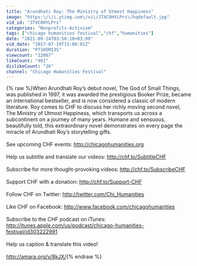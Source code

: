```yaml
---
title: "Arundhati Roy: The Ministry of Utmost Happiness"
image: "https:\/\/i.ytimg.com\/vi\/JTXC0HYLPrs\/hqdefault.jpg"
vid_id: "JTXC0HYLPrs"
categories: "Nonprofits-Activism"
tags: ["chicago humanities festival","chf","humanities"]
date: "2021-09-24T03:50:10+03:00"
vid_date: "2017-07-19T15:00:01Z"
duration: "PT1H5M13S"
viewcount: "22067"
likeCount: "401"
dislikeCount: "26"
channel: "Chicago Humanities Festival"
---
```

{% raw %}When Arundhati Roy’s debut novel, The God of Small Things, was published in 1997, it was awarded the prestigious Booker Prize, became an international bestseller, and is now considered a classic of modern literature. Roy comes to CHF to discuss her richly moving second novel, The Ministry of Utmost Happiness, which transports us across a subcontinent on a journey of many years. Humane and sensuous, beautifully told, this extraordinary novel demonstrates on every page the miracle of Arundhati Roy’s storytelling gifts.<br /><br />See upcoming CHF events: <a rel="nofollow" target="blank" href="http://chicagohumanities.org">http://chicagohumanities.org</a><br /><br />Help us subtitle and translate our videos: <a rel="nofollow" target="blank" href="http://chf.to/SubtitleCHF">http://chf.to/SubtitleCHF</a><br /><br />Subscribe for more thought-provoking videos: <a rel="nofollow" target="blank" href="http://chf.to/SubscribeCHF">http://chf.to/SubscribeCHF</a><br /><br />Support CHF with a donation: <a rel="nofollow" target="blank" href="http://chf.to/Support-CHF">http://chf.to/Support-CHF</a><br /><br />Follow CHF on Twitter: <a rel="nofollow" target="blank" href="http://twitter.com/Chi_Humanities">http://twitter.com/Chi_Humanities</a><br /><br />Like CHF on Facebook: <a rel="nofollow" target="blank" href="http://www.facebook.com/chicagohumanities">http://www.facebook.com/chicagohumanities</a><br /><br />Subscribe to the CHF podcast on iTunes: <a rel="nofollow" target="blank" href="http://itunes.apple.com/us/podcast/chicago-humanities-festival/id303222991">http://itunes.apple.com/us/podcast/chicago-humanities-festival/id303222991</a><br /><br />Help us caption &amp; translate this video!<br /><br /><a rel="nofollow" target="blank" href="http://amara.org/v/8kJX/">http://amara.org/v/8kJX/</a>{% endraw %}
